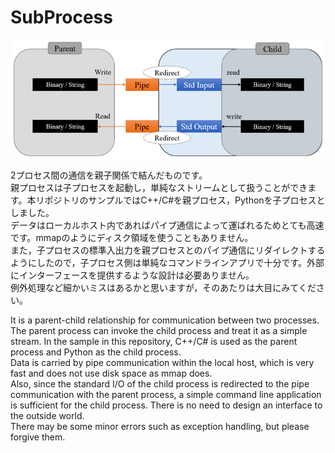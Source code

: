 # SubProcess

![](data_flow.png)  

2プロセス間の通信を親子関係で結んだものです。  
親プロセスは子プロセスを起動し，単純なストリームとして扱うことができます。本リポジトリのサンプルではC++/C#を親プロセス，Pythonを子プロセスとしました。  
データはローカルホスト内であればパイプ通信によって運ばれるためとても高速です。mmapのようにディスク領域を使うこともありません。  
また，子プロセスの標準入出力を親プロセスとのパイプ通信にリダイレクトするようにしたので，子プロセス側は単純なコマンドラインアプリで十分です。外部にインターフェースを提供するような設計は必要ありません。  
例外処理など細かいミスはあるかと思いますが，そのあたりは大目にみてください。  

It is a parent-child relationship for communication between two processes.  
The parent process can invoke the child process and treat it as a simple stream. In the sample in this repository, C++/C# is used as the parent process and Python as the child process.  
Data is carried by pipe communication within the local host, which is very fast and does not use disk space as mmap does.  
Also, since the standard I/O of the child process is redirected to the pipe communication with the parent process, a simple command line application is sufficient for the child process. There is no need to design an interface to the outside world.  
There may be some minor errors such as exception handling, but please forgive them.  
